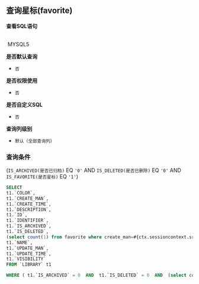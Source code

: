 ## 查询星标(favorite) <!-- {docsify-ignore-all} -->



<p class="panel-title"><b>查看SQL语句</b></p>
<br>

<el-row>
&nbsp;<el-tag @click="MYSQL5 = true">MYSQL5</el-tag>
</el-row>

<br>
<p class="panel-title"><b>是否默认查询</b></p>

* `否`

<p class="panel-title"><b>是否权限使用</b></p>

* `否`

<p class="panel-title"><b>是否自定义SQL</b></p>

* `否`

<p class="panel-title"><b>查询列级别</b></p>

* `默认（全部查询列）`



### 查询条件

(`IS_ARCHIVED(是否已归档)` EQ `'0'` AND `IS_DELETED(是否已删除)` EQ `'0'` AND `IS_FAVORITE(是否星标)` EQ `'1'`)





<el-dialog v-model="MYSQL5" title="MYSQL5">

```sql
SELECT
t1.`COLOR`,
t1.`CREATE_MAN`,
t1.`CREATE_TIME`,
t1.`DESCRIPTION`,
t1.`ID`,
t1.`IDENTIFIER`,
t1.`IS_ARCHIVED`,
t1.`IS_DELETED`,
(select count(1) from favorite where create_man=#{ctx.sessioncontext.srfpersonid} and OWNER_ID=t1.`ID` ) AS `IS_FAVORITE`,
t1.`NAME`,
t1.`UPDATE_MAN`,
t1.`UPDATE_TIME`,
t1.`VISIBILITY`
FROM `LIBRARY` t1 

WHERE ( t1.`IS_ARCHIVED` = 0  AND  t1.`IS_DELETED` = 0  AND  (select count(1) from favorite where create_man=#{ctx.sessioncontext.srfpersonid} and OWNER_ID=t1.`ID` ) = '1' )
```

</el-dialog>

<script>
 const { createApp } = Vue
  createApp({
    data() {
      return {
                MYSQL5 : false
        
      }
    },
    methods: {
    }
  }).use(ElementPlus).mount('#app')
</script>